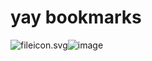 # yay bookmarks
<img src="blob:chrome-untrusted://media-app/a592a25e-f240-42a7-8fc0-269b740e7afc" alt="fileicon.svg"/>![image](https://user-images.githubusercontent.com/58989921/166461023-f5ff2f59-f4de-406f-b9ba-cd83daf98060.png)
